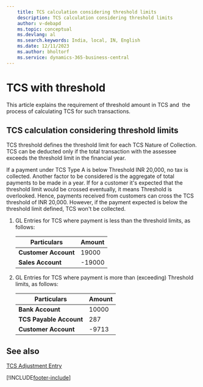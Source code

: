 ```yaml
---
    title: TCS calculation considering threshold limits
    description: TCS calculation considering threshold limits
    author: v-debapd
    ms.topic: conceptual
    ms.devlang: al
    ms.search.keywords: India, local, IN, English
    ms.date: 12/11/2023
    ms.author: bholtorf
    ms.service: dynamics-365-business-central
---
```


# TCS with threshold


This article explains the requirement of threshold amount in TCS and  the process of calculating TCS for such transactions.

## TCS calculation considering threshold limits

TCS threshold defines the threshold limit for each TCS Nature of Collection.  TCS can be deducted only if the total transaction with the assessee exceeds the threshold limit in the financial year.

If a payment under TCS Type A is below Threshold INR 20,000, no tax is collected. Another factor to be considered is the aggregate of total payments to be made in a year. If for a customer it's expected that the threshold limit would be crossed eventually, it means Threshold is overlooked. Hence, payments received from customers can cross the TCS threshold of INR 20,000. However, if the payment expected is below the threshold limit defined, TCS won't be collected.

1. GL Entries for TCS where payment is less than the threshold limits, as follows:
    
    |Particulars|Amount|
    |----------------------------------|---------------------------------------|  
    |**Customer Account**|19000|
    |**Sales Account**|-19000|

2. GL Entries for TCS where payment is more than (exceeding) Threshold limits, as follows:

    |Particulars|Amount|
    |----------------------------------|---------------------------------------|  
    |**Bank Account**|10000| 
    |**TCS Payable Account**|287| 
    |**Customer Account**|-9713|









## See also 
[TCS Adjustment Entry](TCS-Adjustment-Entries.md)





























[!INCLUDE[footer-include](../../includes/footer-banner.md)]